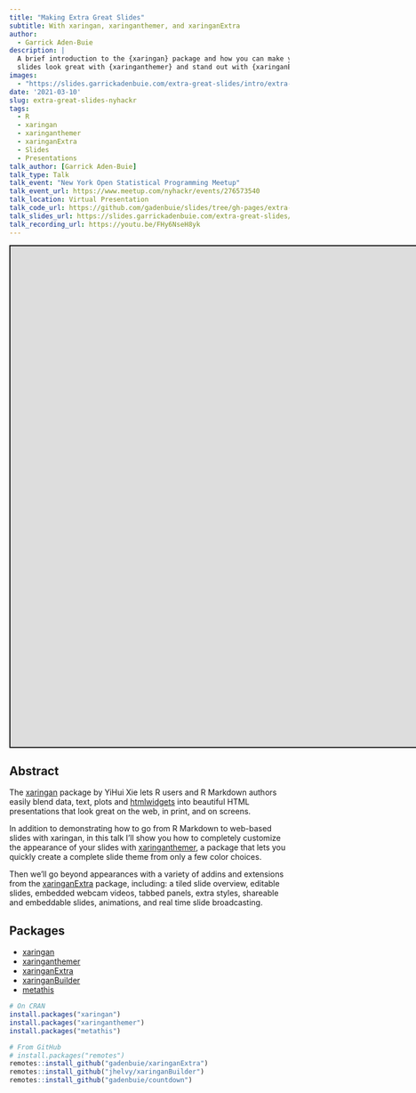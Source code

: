 ```yaml
---
title: "Making Extra Great Slides"
subtitle: With xaringan, xaringanthemer, and xaringanExtra
author:
  - Garrick Aden-Buie
description: |
  A brief introduction to the {xaringan} package and how you can make your
  slides look great with {xaringanthemer} and stand out with {xaringanExtra}.
images:
  - "https://slides.garrickadenbuie.com/extra-great-slides/intro/extra-great-slides.png"
date: '2021-03-10'
slug: extra-great-slides-nyhackr
tags:
  - R
  - xaringan
  - xaringanthemer
  - xaringanExtra
  - Slides
  - Presentations
talk_author: [Garrick Aden-Buie]
talk_type: Talk
talk_event: "New York Open Statistical Programming Meetup"
talk_event_url: https://www.meetup.com/nyhackr/events/276573540
talk_location: Virtual Presentation
talk_code_url: https://github.com/gadenbuie/slides/tree/gh-pages/extra-great-slides
talk_slides_url: https://slides.garrickadenbuie.com/extra-great-slides/intro/
talk_recording_url: https://youtu.be/FHy6NseH8yk
---
```


<script src="/rmarkdown-libs/fitvids-2.1.1/fitvids.min.js"></script>
<div class="shareagain" style="min-width:300px;margin:1em auto;">
<iframe src="https://slides.garrickadenbuie.com/extra-great-slides/intro/" width="1600" height="900" style="border:2px solid currentColor;" loading="lazy" allowfullscreen></iframe>
<script>fitvids('.shareagain', {players: 'iframe'});</script>
</div>

## Abstract

The [xaringan](https://slides.yihui.org/xaringan/) package by YiHui Xie lets R users and R Markdown authors easily blend data, text, plots and [htmlwidgets](http://www.htmlwidgets.org/) into beautiful HTML presentations that look great on the web, in print, and on screens.

In addition to demonstrating how to go from R Markdown to web-based slides with xaringan, in this talk I’ll show you how to completely customize the appearance of your slides with [xaringanthemer](https://pkg.garrickadenbuie.com/xaringanthemer), a package that lets you quickly create a complete slide theme from only a few color choices.

Then we’ll go beyond appearances with a variety of addins and extensions from the [xaringanExtra](https://pkg.garrickadenbuie.com/xaringanExtra) package, including: a tiled slide overview, editable slides, embedded webcam videos, tabbed panels, extra styles, shareable and embeddable slides, animations, and real time slide broadcasting.

## Packages

-   [xaringan](https://slides.yihui.org/xaringan/)
-   [xaringanthemer](https://pkg.garrickadenbuie.com/xaringanthemer)
-   [xaringanExtra](https://pkg.garrickadenbuie.com/xaringanExtra)
-   [xaringanBuilder](https://github.com/jhelvy/xaringanBuilder)
-   [metathis](https://pkg.garrickadenbuie.com/metathis)

``` r
# On CRAN
install.packages("xaringan")
install.packages("xaringanthemer")
install.packages("metathis")

# From GitHub
# install.packages("remotes")
remotes::install_github("gadenbuie/xaringanExtra")
remotes::install_github("jhelvy/xaringanBuilder")
remotes::install_github("gadenbuie/countdown")
```
